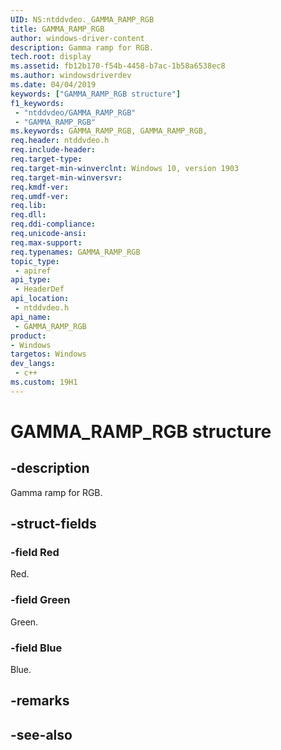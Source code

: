 ```yaml
---
UID: NS:ntddvdeo._GAMMA_RAMP_RGB
title: GAMMA_RAMP_RGB
author: windows-driver-content
description: Gamma ramp for RGB.
tech.root: display
ms.assetid: fb12b170-f54b-4458-b7ac-1b58a6538ec8
ms.author: windowsdriverdev
ms.date: 04/04/2019
keywords: ["GAMMA_RAMP_RGB structure"]
f1_keywords:
 - "ntddvdeo/GAMMA_RAMP_RGB"
 - "GAMMA_RAMP_RGB"
ms.keywords: GAMMA_RAMP_RGB, GAMMA_RAMP_RGB, 
req.header: ntddvdeo.h
req.include-header:
req.target-type:
req.target-min-winverclnt: Windows 10, version 1903
req.target-min-winversvr:
req.kmdf-ver:
req.umdf-ver:
req.lib:
req.dll:
req.ddi-compliance:
req.unicode-ansi:
req.max-support:
req.typenames: GAMMA_RAMP_RGB
topic_type: 
 - apiref
api_type: 
 - HeaderDef
api_location: 
 - ntddvdeo.h
api_name: 
 - GAMMA_RAMP_RGB
product:
- Windows
targetos: Windows
dev_langs:
 - c++
ms.custom: 19H1
---
```


# GAMMA_RAMP_RGB structure

## -description

Gamma ramp for RGB.

## -struct-fields

### -field Red

Red.

### -field Green

Green.

### -field Blue
 
Blue.

## -remarks

## -see-also
